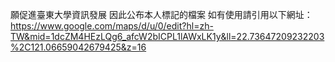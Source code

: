 願促進臺東大學資訊發展
因此公布本人標記的檔案
如有使用請引用以下網址：
https://www.google.com/maps/d/u/0/edit?hl=zh-TW&mid=1dcZM4HEzLQg6_afcW2bICPL1lAWxLK1y&ll=22.73647209232203%2C121.06659042679425&z=16
